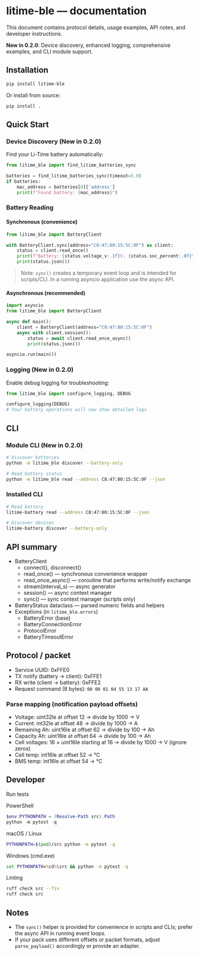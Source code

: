 # litime-ble — documentation

This document contains protocol details, usage examples, API notes, and developer instructions.

**New in 0.2.0**: Device discovery, enhanced logging, comprehensive examples, and CLI module support.

## Installation

```bash
pip install litime-ble
```

Or install from source:

```bash
pip install .
```

## Quick Start

### Device Discovery (New in 0.2.0)

Find your Li-Time battery automatically:

```python
from litime_ble import find_litime_batteries_sync

batteries = find_litime_batteries_sync(timeout=5.0)
if batteries:
    mac_address = batteries[0]['address']
    print(f"Found battery: {mac_address}")
```

### Battery Reading

#### Synchronous (convenience)

```python
from litime_ble import BatteryClient

with BatteryClient.sync(address="C8:47:80:15:5C:0F") as client:
    status = client.read_once()
    print(f"Battery: {status.voltage_v:.1f}V, {status.soc_percent:.0f}%")
    print(status.json())
```

> Note: `sync()` creates a temporary event loop and is intended for scripts/CLI. In a running asyncio application use the async API.

#### Asynchronous (recommended)

```python
import asyncio
from litime_ble import BatteryClient

async def main():
    client = BatteryClient(address="C8:47:80:15:5C:0F")
    async with client.session():
        status = await client.read_once_async()
        print(status.json())

asyncio.run(main())
```

### Logging (New in 0.2.0)

Enable debug logging for troubleshooting:

```python
from litime_ble import configure_logging, DEBUG

configure_logging(DEBUG)
# Your battery operations will now show detailed logs
```

## CLI

### Module CLI (New in 0.2.0)

```bash
# Discover batteries
python -m litime_ble discover --battery-only

# Read battery status
python -m litime_ble read --address C8:47:80:15:5C:0F --json
```

### Installed CLI

```bash
# Read battery
litime-battery read --address C8:47:80:15:5C:0F --json

# Discover devices
litime-battery discover --battery-only
```

## API summary

- BatteryClient
  - connect(), disconnect()
  - read_once() — synchronous convenience wrapper
  - read_once_async() — coroutine that performs write/notify exchange
  - stream(interval_s) — async generator
  - session() — async context manager
  - sync() — sync context manager (scripts only)
- BatteryStatus dataclass — parsed numeric fields and helpers
- Exceptions (in `litime_ble.errors`)
  - BatteryError (base)
  - BatteryConnectionError
  - ProtocolError
  - BatteryTimeoutError

## Protocol / packet

- Service UUID: 0xFFE0
- TX notify (battery -> client): 0xFFE1
- RX write (client -> battery): 0xFFE2
- Request command (8 bytes): `00 00 01 04 55 13 17 AA`

### Parse mapping (notification payload offsets)

- Voltage: uint32le at offset 12 -> divide by 1000 -> V
- Current: int32le at offset 48 -> divide by 1000 -> A
- Remaining Ah: uint16le at offset 62 -> divide by 100 -> Ah
- Capacity Ah: uint16le at offset 64 -> divide by 100 -> Ah
- Cell voltages: 16 × uint16le starting at 16 -> divide by 1000 -> V (ignore zeros)
- Cell temp: int16le at offset 52 -> °C
- BMS temp: int16le at offset 54 -> °C

## Developer

Run tests

PowerShell

```powershell
$env:PYTHONPATH = (Resolve-Path src).Path
python -m pytest -q
```

macOS / Linux

```bash
PYTHONPATH=$(pwd)/src python -m pytest -q
```

Windows (cmd.exe)

```cmd
set PYTHONPATH=%cd%\src && python -m pytest -q
```

Linting

```bash
ruff check src --fix
ruff check src
```

## Notes

- The `sync()` helper is provided for convenience in scripts and CLIs; prefer the async API in running event loops.
- If your pack uses different offsets or packet formats, adjust `parse_payload()` accordingly or provide an adapter.

